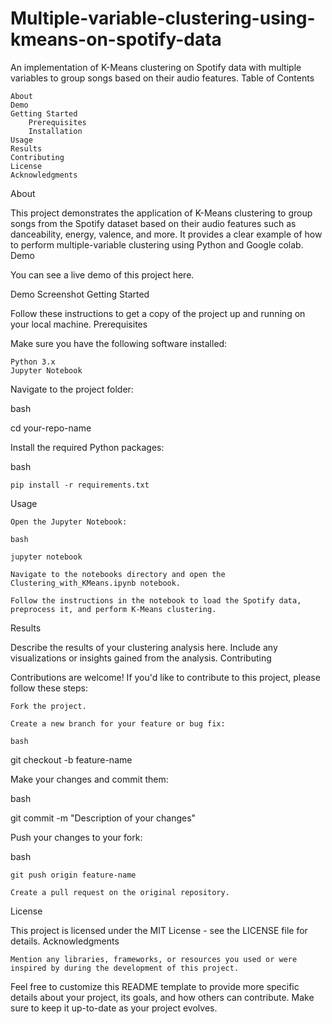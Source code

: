 # Multiple-variable-clustering-using-kmeans-on-spotify-data

An implementation of K-Means clustering on Spotify data with multiple variables to group songs based on their audio features.
Table of Contents

    About
    Demo
    Getting Started
        Prerequisites
        Installation
    Usage
    Results
    Contributing
    License
    Acknowledgments

About

This project demonstrates the application of K-Means clustering to group songs from the Spotify dataset based on their audio features such as danceability, energy, valence, and more. It provides a clear example of how to perform multiple-variable clustering using Python and Google colab.
Demo

You can see a live demo of this project here.

Demo Screenshot
Getting Started

Follow these instructions to get a copy of the project up and running on your local machine.
Prerequisites

Make sure you have the following software installed:

    Python 3.x
    Jupyter Notebook


Navigate to the project folder:

bash

cd your-repo-name

Install the required Python packages:

bash

    pip install -r requirements.txt

Usage

    Open the Jupyter Notebook:

    bash

    jupyter notebook

    Navigate to the notebooks directory and open the Clustering_with_KMeans.ipynb notebook.

    Follow the instructions in the notebook to load the Spotify data, preprocess it, and perform K-Means clustering.

Results

Describe the results of your clustering analysis here. Include any visualizations or insights gained from the analysis.
Contributing

Contributions are welcome! If you'd like to contribute to this project, please follow these steps:

    Fork the project.

    Create a new branch for your feature or bug fix:

    bash

git checkout -b feature-name

Make your changes and commit them:

bash

git commit -m "Description of your changes"

Push your changes to your fork:

bash

    git push origin feature-name

    Create a pull request on the original repository.

License

This project is licensed under the MIT License - see the LICENSE file for details.
Acknowledgments

    Mention any libraries, frameworks, or resources you used or were inspired by during the development of this project.

Feel free to customize this README template to provide more specific details about your project, its goals, and how others can contribute. Make sure to keep it up-to-date as your project evolves.
